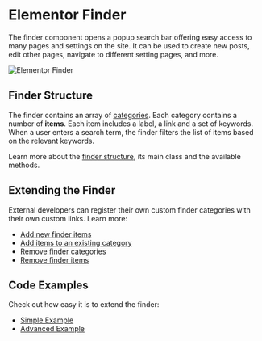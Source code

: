 # Elementor Finder

<Badge type="tip" vertical="top" text="Elementor Core" /> <Badge type="warning" vertical="top" text="Basic" />

The finder component opens a popup search bar offering easy access to many pages and settings on the site. It can be used to create new posts, edit other pages, navigate to different setting pages, and more.

<img :src="$withBase('/assets/img/elementor-finder.png')" alt="Elementor Finder">

## Finder Structure

The finder contains an array of [categories](./finder-categories/). Each category contains a number of **items**. Each item includes a label, a link and a set of keywords. When a user enters a search term, the finder filters the list of items based on the relevant keywords.

Learn more about the [finder structure](./finder-structure/), its main class and the available methods.

## Extending the Finder

External developers can register their own custom finder categories with their own custom links. Learn more:

* [Add new finder items](./add-new-finder-items/)
* [Add items to an existing category](./add-items-to-existing-category/)
* [Remove finder categories](./remove-finder-categories/)
* [Remove finder items](./remove-finder-items/)

## Code Examples

Check out how easy it is to extend the finder:

* [Simple Example](./simple-example/)
* [Advanced Example](./advanced-example/)
